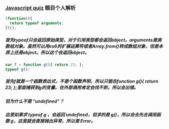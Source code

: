 ### [Javascript quiz](http://perfectionkills.com/javascript-quiz/) 题目个人解析

```js
(function(){
  return typeof arguments;
})();
```

##### 首先typeof只会返回原始类型，对于引用类型都会返回object。arguments是类数组对象。虽然可以用es6的扩展运算符或者Array.from()转成数组对象，但是本质上还是object。所以这个会返回object。

```js
var f = function g(){ return 23; };
typeof g();
```

##### 首先f就是一个函数表达式，不是个函数声明，所以只能在function g(){ return 23; };里面捕获到g的变量。在外部调用肯定会找不到，所以会出错。
##### 但为什么不是 "undefined"？
##### 这里如果求 typeof g ，会返回 undefined，但求的是 g()，所以会去先去调用函数 g，这里就会直接抛出异常，所以是 Error。

